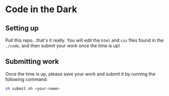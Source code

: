 # Code in the Dark

## Setting up

Pull this repo...that's it really. You will edit the `html` and `css` files found in the `./code`, and then submit your work once the time is up!

## Submitting work

Once the time is up, please save your work and submit it by running the following command:

```bash
sh submit.sh <your-name>
```
